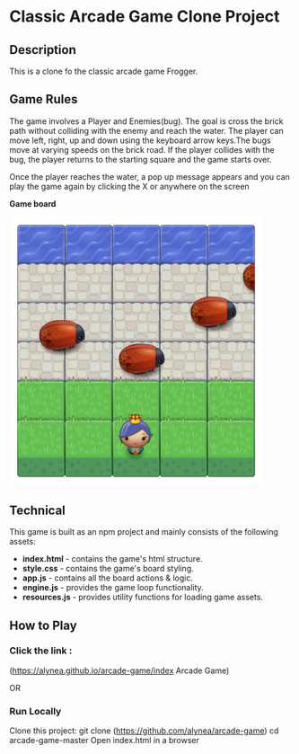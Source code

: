 # Classic Arcade Game Clone Project
## Description
This is a clone fo the classic arcade game Frogger.

## Game Rules
The game involves a Player and Enemies(bug). The goal is cross the brick path without colliding with the enemy and reach the water.
The player can move left, right, up and down using the keyboard arrow keys.The bugs move at varying speeds on the brick road. If the player collides with the bug, the player returns to the starting square and the game starts over.

Once the player reaches the water, a pop up message appears and you can play the game again by clicking the X or anywhere on the screen 

**Game board**

<img src="./Screenshot.png" width="450">

## Technical

This game is built as an npm project and mainly consists of the following assets:

* **index.html** - contains the game's html structure.
* **style.css** - contains the game's board styling.
* **app.js** - contains all the board actions & logic.
* **engine.js** - provides the game loop functionality.
* **resources.js** - provides utility functions for loading game assets.

## How to Play
### Click the link :
(https://alynea.github.io/arcade-game/index Arcade Game)

OR

### Run Locally
Clone this project: git clone (https://github.com/alynea/arcade-game)
cd arcade-game-master
Open index.html in a browser
